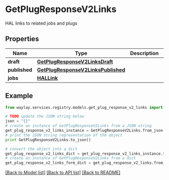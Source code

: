 # GetPlugResponseV2Links

HAL links to related jobs and plugs

## Properties

Name | Type | Description | Notes
------------ | ------------- | ------------- | -------------
**draft** | [**GetPlugResponseV2LinksDraft**](GetPlugResponseV2LinksDraft.md) |  | [optional] 
**published** | [**GetPlugResponseV2LinksPublished**](GetPlugResponseV2LinksPublished.md) |  | [optional] 
**jobs** | [**HALLink**](HALLink.md) |  | [optional] 

## Example

```python
from waylay.services.registry.models.get_plug_response_v2_links import GetPlugResponseV2Links

# TODO update the JSON string below
json = "{}"
# create an instance of GetPlugResponseV2Links from a JSON string
get_plug_response_v2_links_instance = GetPlugResponseV2Links.from_json(json)
# print the JSON string representation of the object
print GetPlugResponseV2Links.to_json()

# convert the object into a dict
get_plug_response_v2_links_dict = get_plug_response_v2_links_instance.to_dict()
# create an instance of GetPlugResponseV2Links from a dict
get_plug_response_v2_links_form_dict = get_plug_response_v2_links.from_dict(get_plug_response_v2_links_dict)
```
[[Back to Model list]](../README.md#documentation-for-models) [[Back to API list]](../README.md#documentation-for-api-endpoints) [[Back to README]](../README.md)



